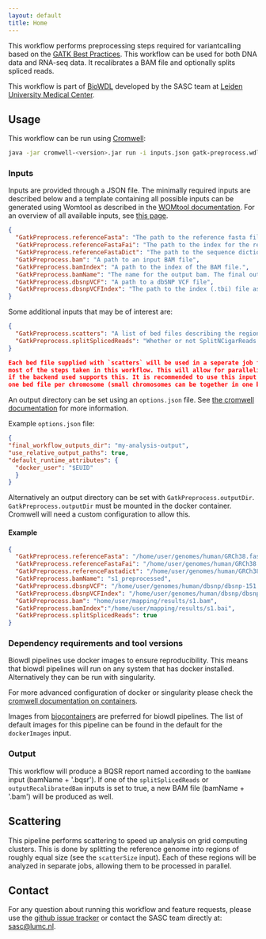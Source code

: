 ```yaml
---
layout: default
title: Home
---
```


This workflow performs preprocessing steps required for variantcalling based
on the
[GATK Best Practices](https://software.broadinstitute.org/gatk/best-practices/).
This workflow can be used for both DNA data and RNA-seq data. It recalibrates
a BAM file and optionally splits spliced reads.

This workflow is part of [BioWDL](https://biowdl.github.io/)
developed by the SASC team at [Leiden University Medical Center](https://www.lumc.nl/).

## Usage
This workflow can be run using
[Cromwell](http://cromwell.readthedocs.io/en/stable/):
```bash
java -jar cromwell-<version>.jar run -i inputs.json gatk-preprocess.wdl
```

### Inputs
Inputs are provided through a JSON file. The minimally required inputs are
described below and a template containing all possible inputs can be generated
using Womtool as described in the
[WOMtool documentation](http://cromwell.readthedocs.io/en/stable/WOMtool/).
For an overview of all available inputs, see [this page](./inputs.html).
```json
{
  "GatkPreprocess.referenceFasta": "The path to the reference fasta file",
  "GatkPreprocess.referenceFastaFai": "The path to the index for the reference fasta",
  "GatkPreprocess.referenceFastaDict": "The path to the sequence dictionary dict file for the reference fasta",
  "GatkPreprocess.bam": "A path to an input BAM file",
  "GatkPreprocess.bamIndex": "A path to the index of the BAM file.",
  "GatkPreprocess.bamName": "The name for the output bam. The final output will be <bamName>.bam or <bamName>.bqsr",
  "GatkPreprocess.dbsnpVCF": "A path to a dbSNP VCF file",
  "GatkPreprocess.dbsnpVCFIndex": "The path to the index (.tbi) file associated with the dbSNP VCF"
}
```

Some additional inputs that may be of interest are:
```json
{
  "GatkPreprocess.scatters": "A list of bed files describing the regions to be processed.",
  "GatkPreprocess.splitSplicedReads": "Whether or not SplitNCigarReads should be executed (recommended for RNA-seq data), defaults to false",
}

Each bed file supplied with `scatters` will be used in a seperate job for
most of the steps taken in this workflow. This will allow for parallelization
if the backend used supports this. It is recommended to use this input and supply
one bed file per chromosome (small chromosomes can be together in one bed file).

```
An output directory can be set using an `options.json` file. See [the
cromwell documentation](
https://cromwell.readthedocs.io/en/stable/wf_options/Overview/) for more
information.

Example `options.json` file:
```JSON
{
"final_workflow_outputs_dir": "my-analysis-output",
"use_relative_output_paths": true,
"default_runtime_attributes": {
  "docker_user": "$EUID"
  }
}
```
Alternatively an output directory can be set with `GatkPreprocess.outputDir`.
`GatkPreprocess.outputDir` must be mounted in the docker container. Cromwell will
need a custom configuration to allow this.

#### Example
```json
{
  "GatkPreprocess.referenceFasta": "/home/user/genomes/human/GRCh38.fasta",
  "GatkPreprocess.referenceFastaFai": "/home/user/genomes/human/GRCh38.fasta.fai",
  "GatkPreprocess.referenceFastadict": "/home/user/genomes/human/GRCh38.dict",
  "GatkPreprocess.bamName": "s1_preprocessed",
  "GatkPreprocess.dbsnpVCF": "/home/user/genomes/human/dbsnp/dbsnp-151.vcf.gz",
  "GatkPreprocess.dbsnpVCFIndex": "/home/user/genomes/human/dbsnp/dbsnp-151.vcf.gz.tbi",
  "GatkPreprocess.bam": "home/user/mapping/results/s1.bam",
  "GatkPreprocess.bamIndex":"/home/user/mapping/results/s1.bai",
  "GatkPreprocess.splitSplicedReads": true
}
```

### Dependency requirements and tool versions
Biowdl pipelines use docker images to ensure  reproducibility. This
means that biowdl pipelines will run on any system that has docker
installed. Alternatively they can be run with singularity.

For more advanced configuration of docker or singularity please check
the [cromwell documentation on containers](
https://cromwell.readthedocs.io/en/stable/tutorials/Containers/).

Images from [biocontainers](https://biocontainers.pro) are preferred for
biowdl pipelines. The list of default images for this pipeline can be
found in the default for the `dockerImages` input.

### Output
This workflow will produce a BQSR report named according to the `bamName`
input (bamName + '.bqsr'). If one of the `splitSplicedReads` or
`outputRecalibratedBam` inputs is set to true, a new BAM file (bamName +
'.bam') will be produced as well.

## Scattering
This pipeline performs scattering to speed up analysis on grid computing
clusters. This is done by splitting the reference genome into regions of
roughly equal size (see the `scatterSize` input). Each of these regions will
be analyzed in separate jobs, allowing them to be processed in parallel.

## Contact
<p>
  <!-- Obscure e-mail address for spammers -->
For any question about running this workflow and feature requests, please use
the
<a href='https://github.com/biowdl/gatk-preprocess/issues'>github issue tracker</a>
or contact
the SASC team
 directly at: 
<a href='&#109;&#97;&#105;&#108;&#116;&#111;&#58;&#115;&#97;&#115;&#99;&#64;&#108;&#117;&#109;&#99;&#46;&#110;&#108;'>
&#115;&#97;&#115;&#99;&#64;&#108;&#117;&#109;&#99;&#46;&#110;&#108;</a>.
</p>
